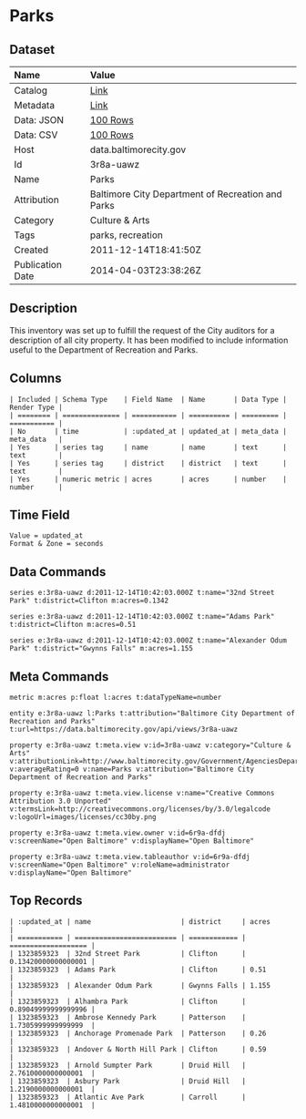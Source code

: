 # Parks

## Dataset

| Name | Value |
| :--- | :---- |
| Catalog | [Link](https://catalog.data.gov/dataset/parks-40ca3) |
| Metadata | [Link](https://data.baltimorecity.gov/api/views/3r8a-uawz) |
| Data: JSON | [100 Rows](https://data.baltimorecity.gov/api/views/3r8a-uawz/rows.json?max_rows=100) |
| Data: CSV | [100 Rows](https://data.baltimorecity.gov/api/views/3r8a-uawz/rows.csv?max_rows=100) |
| Host | data.baltimorecity.gov |
| Id | 3r8a-uawz |
| Name | Parks |
| Attribution | Baltimore City Department of Recreation and Parks |
| Category | Culture & Arts |
| Tags | parks, recreation |
| Created | 2011-12-14T18:41:50Z |
| Publication Date | 2014-04-03T23:38:26Z |

## Description

This inventory was set up to fulfill the request of the City auditors for a description of all city property. It has been modified to include information useful to the Department of Recreation and Parks.

## Columns

```ls
| Included | Schema Type    | Field Name  | Name       | Data Type | Render Type |
| ======== | ============== | =========== | ========== | ========= | =========== |
| No       | time           | :updated_at | updated_at | meta_data | meta_data   |
| Yes      | series tag     | name        | name       | text      | text        |
| Yes      | series tag     | district    | district   | text      | text        |
| Yes      | numeric metric | acres       | acres      | number    | number      |
```

## Time Field

```ls
Value = updated_at
Format & Zone = seconds
```

## Data Commands

```ls
series e:3r8a-uawz d:2011-12-14T10:42:03.000Z t:name="32nd Street Park" t:district=Clifton m:acres=0.1342

series e:3r8a-uawz d:2011-12-14T10:42:03.000Z t:name="Adams Park" t:district=Clifton m:acres=0.51

series e:3r8a-uawz d:2011-12-14T10:42:03.000Z t:name="Alexander Odum Park" t:district="Gwynns Falls" m:acres=1.155
```

## Meta Commands

```ls
metric m:acres p:float l:acres t:dataTypeName=number

entity e:3r8a-uawz l:Parks t:attribution="Baltimore City Department of Recreation and Parks" t:url=https://data.baltimorecity.gov/api/views/3r8a-uawz

property e:3r8a-uawz t:meta.view v:id=3r8a-uawz v:category="Culture & Arts" v:attributionLink=http://www.baltimorecity.gov/Government/AgenciesDepartments/RecreationandParks.aspx v:averageRating=0 v:name=Parks v:attribution="Baltimore City Department of Recreation and Parks"

property e:3r8a-uawz t:meta.view.license v:name="Creative Commons Attribution 3.0 Unported" v:termsLink=http://creativecommons.org/licenses/by/3.0/legalcode v:logoUrl=images/licenses/cc30by.png

property e:3r8a-uawz t:meta.view.owner v:id=6r9a-dfdj v:screenName="Open Baltimore" v:displayName="Open Baltimore"

property e:3r8a-uawz t:meta.view.tableauthor v:id=6r9a-dfdj v:screenName="Open Baltimore" v:roleName=administrator v:displayName="Open Baltimore"
```

## Top Records

```ls
| :updated_at | name                      | district     | acres               | 
| =========== | ========================= | ============ | =================== | 
| 1323859323  | 32nd Street Park          | Clifton      | 0.13420000000000001 | 
| 1323859323  | Adams Park                | Clifton      | 0.51                | 
| 1323859323  | Alexander Odum Park       | Gwynns Falls | 1.155               | 
| 1323859323  | Alhambra Park             | Clifton      | 0.89049999999999996 | 
| 1323859323  | Ambrose Kennedy Park      | Patterson    | 1.7305999999999999  | 
| 1323859323  | Anchorage Promenade Park  | Patterson    | 0.26                | 
| 1323859323  | Andover & North Hill Park | Clifton      | 0.59                | 
| 1323859323  | Arnold Sumpter Park       | Druid Hill   | 2.7610000000000001  | 
| 1323859323  | Asbury Park               | Druid Hill   | 1.2190000000000001  | 
| 1323859323  | Atlantic Ave Park         | Carroll      | 1.4810000000000001  | 
```